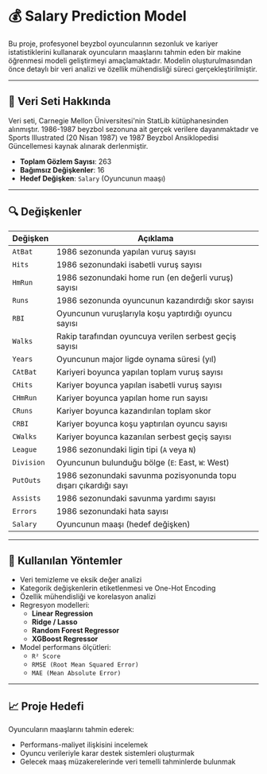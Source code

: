 # 💰 Salary Prediction Model

Bu proje, profesyonel beyzbol oyuncularının sezonluk ve kariyer istatistiklerini kullanarak oyuncuların maaşlarını tahmin eden bir makine öğrenmesi modeli geliştirmeyi amaçlamaktadır. Modelin oluşturulmasından önce detaylı bir veri analizi ve özellik mühendisliği süreci gerçekleştirilmiştir.

---

## 📁 Veri Seti Hakkında

Veri seti, Carnegie Mellon Üniversitesi'nin StatLib kütüphanesinden alınmıştır. 1986-1987 beyzbol sezonuna ait gerçek verilere dayanmaktadır ve Sports Illustrated (20 Nisan 1987) ve 1987 Beyzbol Ansiklopedisi Güncellemesi kaynak alınarak derlenmiştir.

- **Toplam Gözlem Sayısı**: 263  
- **Bağımsız Değişkenler**: 16  
- **Hedef Değişken**: `Salary` (Oyuncunun maaşı)

---

## 🔍 Değişkenler

| Değişken      | Açıklama                                                                 |
|---------------|--------------------------------------------------------------------------|
| `AtBat`       | 1986 sezonunda yapılan vuruş sayısı                                      |
| `Hits`        | 1986 sezonundaki isabetli vuruş sayısı                                   |
| `HmRun`       | 1986 sezonundaki home run (en değerli vuruş) sayısı                      |
| `Runs`        | 1986 sezonunda oyuncunun kazandırdığı skor sayısı                        |
| `RBI`         | Oyuncunun vuruşlarıyla koşu yaptırdığı oyuncu sayısı                     |
| `Walks`       | Rakip tarafından oyuncuya verilen serbest geçiş sayısı                   |
| `Years`       | Oyuncunun major ligde oynama süresi (yıl)                                |
| `CAtBat`      | Kariyeri boyunca yapılan toplam vuruş sayısı                             |
| `CHits`       | Kariyer boyunca yapılan isabetli vuruş sayısı                            |
| `CHmRun`      | Kariyer boyunca yapılan home run sayısı                                  |
| `CRuns`       | Kariyer boyunca kazandırılan toplam skor                                 |
| `CRBI`        | Kariyer boyunca koşu yaptırılan oyuncu sayısı                            |
| `CWalks`      | Kariyer boyunca kazanılan serbest geçiş sayısı                           |
| `League`      | 1986 sezonundaki ligin tipi (`A` veya `N`)                               |
| `Division`    | Oyuncunun bulunduğu bölge (`E`: East, `W`: West)                         |
| `PutOuts`     | 1986 sezonundaki savunma pozisyonunda topu dışarı çıkardığı sayı         |
| `Assists`     | 1986 sezonundaki savunma yardımı sayısı                                  |
| `Errors`      | 1986 sezonundaki hata sayısı                                             |
| `Salary`      | Oyuncunun maaşı (hedef değişken)                                         |

---

## 🧠 Kullanılan Yöntemler

- Veri temizleme ve eksik değer analizi  
- Kategorik değişkenlerin etiketlenmesi ve One-Hot Encoding  
- Özellik mühendisliği ve korelasyon analizi  
- Regresyon modelleri:
  - **Linear Regression**
  - **Ridge / Lasso**
  - **Random Forest Regressor**
  - **XGBoost Regressor**
- Model performans ölçütleri:
  - `R² Score`
  - `RMSE (Root Mean Squared Error)`
  - `MAE (Mean Absolute Error)`

---

## 📈 Proje Hedefi

Oyuncuların maaşlarını tahmin ederek:
- Performans-maliyet ilişkisini incelemek  
- Oyuncu verileriyle karar destek sistemleri oluşturmak  
- Gelecek maaş müzakerelerinde veri temelli tahminlerde bulunmak


